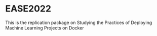# EASE2022
This is the replication package on Studying the Practices of Deploying Machine Learning Projects on Docker
